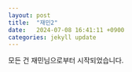 ```yaml
---
layout: post
title:  "재민2"
date:   2024-07-08 16:41:11 +0900
categories: jekyll update
---
```

모든 건 재민님으로부터 시작되었습니다.